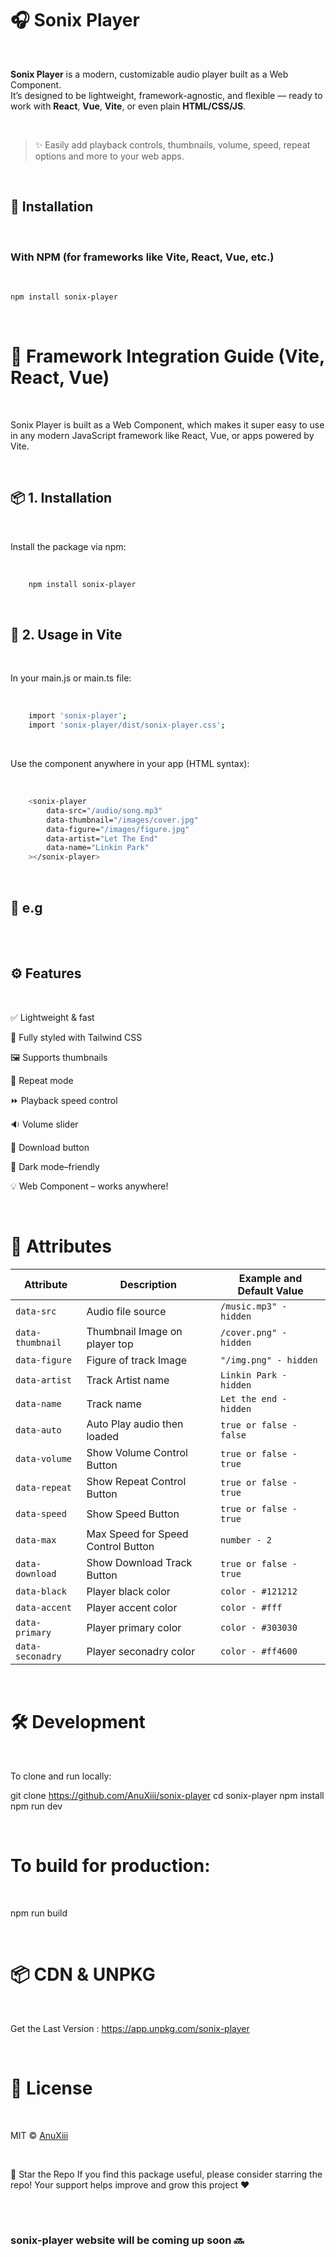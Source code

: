 # 🎧 Sonix Player

<br>

**Sonix Player** is a modern, customizable audio player built as a Web Component.  
It’s designed to be lightweight, framework-agnostic, and flexible — ready to work with **React**, **Vue**, **Vite**, or even plain **HTML/CSS/JS**.

<br>

> ✨ Easily add playback controls, thumbnails, volume, speed, repeat options and more to your web apps.

<br>

## 🚀 Installation

<br>

### With NPM (for frameworks like Vite, React, Vue, etc.)

<br>

```bash
npm install sonix-player
```

<br>

# 🧩 Framework Integration Guide (Vite, React, Vue)

<br>

Sonix Player is built as a Web Component, which makes it super easy to use in any modern JavaScript framework like React, Vue, or apps powered by Vite.

<br>

## 📦 1. Installation

<br>

Install the package via npm:

<br>

```bash
    npm install sonix-player
```

<br>

## 🧠 2. Usage in Vite

<br>

In your main.js or main.ts file:

<br>

```bash
    import 'sonix-player';
    import 'sonix-player/dist/sonix-player.css';
```

<br>

Use the component anywhere in your app (HTML syntax):

<br>

```bash
    <sonix-player
        data-src="/audio/song.mp3"
        data-thumbnail="/images/cover.jpg"
        data-figure="/images/figure.jpg"
        data-artist="Let The End"
        data-name="Linkin Park"
    ></sonix-player>
```

<br>

## 🧪 e.g

<br>

<!DOCTYPE html>
<html lang="en">
<head>
  <meta charset="UTF-8" />
  <meta name="viewport" content="width=device-width, initial-scale=1.0" />
  <title>Sonix Player</title>
  <link rel="stylesheet" href="https://unpkg.com/sonix-player@1.5.0/dist/sonix-player.css" />
</head>
<body>
    <sonix-player
                    data-src="/phonk.mp4"
                    data-thumbnail="/phonk.jpg"
                    data-figure="/phonk.jpg"
                    data-artist="phonk"
                    data-name="phonk music"
                    data-auto="false"
                    data-volume="true"
                    data-repeat="true"
                    data-speed="true"
                    data-max="3"
                    data-download="true"
                    data-black="#121212"
                    data-accent="oklch(58.6% 0.253 17.585)"
                    data-primary="oklch(21% 0.006 285.885)"
                    data-secondary="oklch(96.9% 0.016 293.756)">
    </sonix-player>

  <script type="module" src="https://unpkg.com/sonix-player@1.5.0/dist/sonix-player.es.js"></script>
</body>
</html>

<br>

## ⚙️ Features

<br>

✅ Lightweight & fast

🎨 Fully styled with Tailwind CSS

🖼️ Supports thumbnails

🔁 Repeat mode

⏩ Playback speed control

🔉 Volume slider

💾 Download button

🌙 Dark mode–friendly

💡 Web Component – works anywhere!

<br>

# 📂 Attributes

| Attribute        | Description                        | Example and Default Value |
| ---------------- | ---------------------------------- | ------------------------- |
| `data-src`       | Audio file source                  | `/music.mp3" - hidden`    |
| `data-thumbnail` | Thumbnail Image on player top      | `/cover.png" - hidden`    |
| `data-figure`    | Figure of track Image              | `"/img.png" - hidden`     |
| `data-artist`    | Track Artist name                  | `Linkin Park - hidden`    |
| `data-name`      | Track name                         | `Let the end - hidden`    |
| `data-auto`      | Auto Play audio then loaded        | `true or false - false`   |
| `data-volume`    | Show Volume Control Button         | `true or false - true`    |
| `data-repeat`    | Show Repeat Control Button         | `true or false - true`    |
| `data-speed`     | Show Speed Button                  | `true or false - true`    |
| `data-max`       | Max Speed for Speed Control Button | `number - 2`              |
| `data-download`  | Show Download Track Button         | `true or false - true`    |
| `data-black`     | Player black color                 | `color - #121212`         |
| `data-accent`    | Player accent color                | `color - #fff`            |
| `data-primary`   | Player primary color               | `color - #303030`         |
| `data-seconadry` | Player seconadry color             | `color - #ff4600`         |

<br>

# 🛠️ Development

<br>

To clone and run locally:

git clone https://github.com/AnuXiii/sonix-player
cd sonix-player
npm install
npm run dev

<br>

# To build for production:

<br>

npm run build

<br>

# 📦 CDN & UNPKG

<br>

Get the Last Version : https://app.unpkg.com/sonix-player

<br>

# 📄 License

<br>

MIT © <a href="https://github.com/AnuXiii" target="_blank">AnuXiii<a/>

<br>

🌟 Star the Repo
If you find this package useful, please consider starring the repo!
Your support helps improve and grow this project ❤️

<br>

<br>

### sonix-player website will be coming up soon 🔜

<br>
